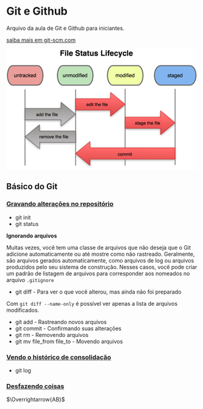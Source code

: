 # Git e Github
Arquivo da aula de Git e Github para iniciantes.

[saiba mais em git-scm.com](https://git-scm.com/)

[![Git_ciclo.vida_.png](Git_ciclo.vida_.png)](https://git-scm.com/book/en/v2/Git-Basics-Recording-Changes-to-the-Repository)

## Básico do Git 

### [Gravando alterações no repositório](https://git-scm.com/book/en/v2/Git-Basics-Recording-Changes-to-the-Repository)

* git init
* git status

**Ignorando arquivos**

Muitas vezes, você tem uma classe de arquivos que não deseja que o Git adicione automaticamente ou até mostre como não rastreado. Geralmente, são arquivos gerados automaticamente, como arquivos de log ou arquivos produzidos pelo seu sistema de construção. Nesses casos, você pode criar um padrão de listagem de arquivos para corresponder aos nomeados no arquivo `.gitignore`

* git diff - Para ver o que você alterou, mas ainda não foi preparado

Com `git diff --name-only` é possível ver apenas a lista de arquivos modificados.

* git add - Rastreando novos arquivos
* git commit - Confirmando suas alterações
* git rm - Removendo arquivos
* git mv file_from file_to - Movendo arquivos

### [Vendo o histórico de consolidação](https://git-scm.com/book/en/v2/Git-Basics-Viewing-the-Commit-History)

* git log

### [Desfazendo coisas](https://git-scm.com/book/en/v2/Git-Basics-Undoing-Things)


$\Overrightarrow{AB}$
